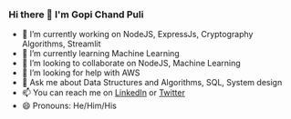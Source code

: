 ### Hi there 👋 I'm Gopi Chand Puli


- 🔭 I’m currently working on NodeJS, ExpressJs, Cryptography Algorithms, Streamlit
- 🌱 I’m currently learning Machine Learning
- 👯 I’m looking to collaborate on NodeJS, Machine Learning
- 🤔 I’m looking for help with AWS
- 💬 Ask me about Data Structures and Algorithms, SQL, System design
- 📫 You can reach me on [LinkedIn](https://www.linkedin.com/in/gopi-chand-puli-7a09b7189/) or [Twitter](https://twitter.com/GopichandPuli1)
- 😄 Pronouns: He/Him/His
